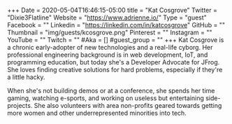 +++
Date = 2020-05-04T16:46:15-05:00
title = "Kat Cosgrove"
Twitter = "Dixie3Flatline"
Website = "https://www.adrienne.io/"
Type = "guest"
Facebook = ""
Linkedin = "https://linkedin.com/in/katcosgrove"
GitHub = ""
Thumbnail = "img/guests/kcosgrove.png"
Pinterest = ""
Instagram = ""
YouTube = ""
Twitch = ""
#Aka = []
#guest_group = ""
+++
Kat Cosgrove is a chronic early-adopter of new technologies and a real-life cyborg. Her professional engineering background is in web development, IoT, and programming education, but today she's a Developer Advocate for JFrog. She loves finding creative solutions for hard problems, especially if they're a little hacky.

When she's not building demos or at a conference, she spends her time gaming, watching e-sports, and working on useless but entertaining side-projects. She also volunteers with area non-profits geared towards getting more women and other underrepresented minorities into tech.

